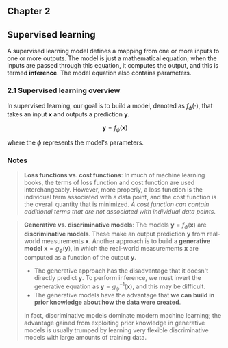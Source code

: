 ## Chapter 2

## Supervised learning

A supervised learning model defines a mapping from one or more inputs to one or more outputs. The model is just a mathematical equation; when the inputs are passed through this equation, it computes the output, and this is termed **inference**. The model equation also contains parameters. 

### 2.1 Supervised learning overview

In supervised learning, our goal is to build a model, denoted as $f_{\phi}(\cdot)$, that takes an input $\mathbf x$ and outputs a prediction $\mathbf y$. 


$$
\mathbf y = f_\phi(\mathbf x)
$$


where the $\phi$ represents the model's parameters.

### Notes

> **Loss functions vs. cost functions**: In much of machine learning books, the terms of loss function and cost function are used interchangeably.  However, more properly, a loss function is the individual term associated with a data point, and the cost function is the overall quantity that is minimized. *A cost function can contain additional terms that are not associated with individual data points*.

> **Generative vs. discriminative models**: The models $\mathbf y=f_\phi(\mathbf x)$ are **discriminative models**. These make an output prediction $\mathbf y$ from real-world measurements $\mathbf x$. Another approach is to build a **generative model** $\mathbf x = g_\phi(\mathbf y)$, in which the real-world measurements $\mathbf x$ are computed as a function of the output $\mathbf y$.
>
> - The generative approach has the disadvantage that it doesn't directly predict $\mathbf y$. To perform inference, we must invert the generative equation as $\mathbf y = g^{-1}_\phi(\mathbf x)$, and this may be difficult. 
> - The generative models have the advantage that **we can build in prior knowledge about how the data were created**. 
>
> In fact, discriminative models dominate modern machine learning; the advantage gained from exploiting prior knowledge in generative models is usually trumped by learning very flexible discriminative models with large amounts of training data.